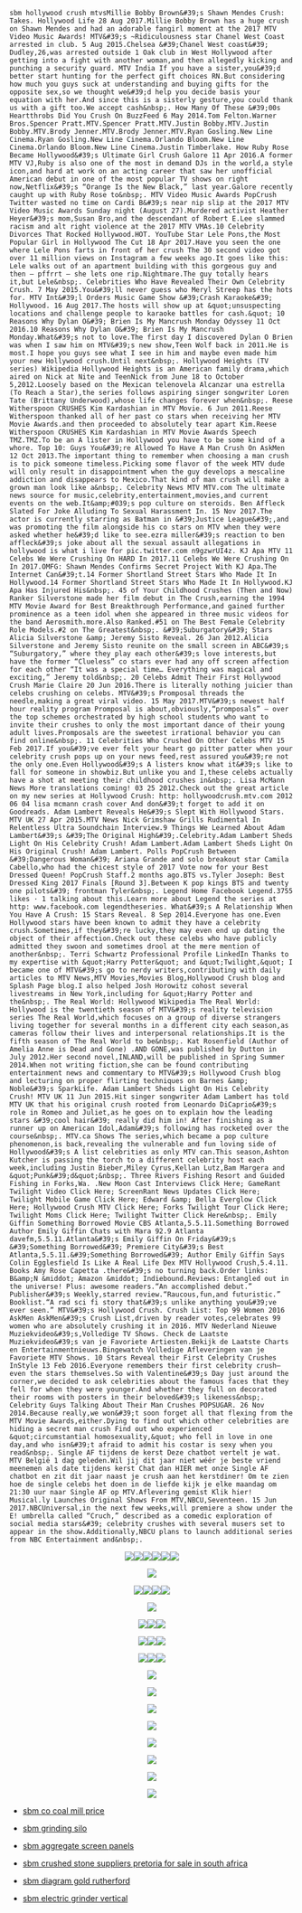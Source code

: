 
```
sbm hollywood crush mtvsMillie Bobby Brown&#39;s Shawn Mendes Crush: Takes. Hollywood Life 28 Aug 2017.Millie Bobby Brown has a huge crush on Shawn Mendes and had an adorable fangirl moment at the 2017 MTV Video Music Awards! MTV&#39;s ~Ridiculousness star Chanel West Coast arrested in club. 5 Aug 2015.Chelsea &#39;Chanel West coast&#39; Dudley,26,was arrested outside 1 Oak club in West Hollywood after getting into a fight with another woman,and then allegedly kicking and punching a security guard. MTV India If you have a sister,you&#39;d better start hunting for the perfect gift choices RN.But considering how much you guys suck at understanding and buying gifts for the opposite sex,so we thought we&#39;d help you decide basis your equation with her.And since this is a sisterly gesture,you could thank us with a gift too.We accept cash&nbsp;. How Many Of These &#39;00s Heartthrobs Did You Crush On BuzzFeed 6 May 2014.Tom Felton.Warner Bros.Spencer Pratt.MTV.Spencer Pratt.MTV.Justin Bobby.MTV.Justin Bobby.MTV.Brody Jenner.MTV.Brody Jenner.MTV.Ryan Gosling.New Line Cinema.Ryan Gosling.New Line Cinema.Orlando Bloom.New Line Cinema.Orlando Bloom.New Line Cinema.Justin Timberlake. How Ruby Rose Became Hollywood&#39;s Ultimate Girl Crush Galore 11 Apr 2016.A former MTV VJ,Ruby is also one of the most in demand DJs in the world,a style icon,and hard at work on an acting career that saw her unofficial American debut in one of the most popular TV shows on right now,Netflix&#39;s “Orange Is the New Black,” last year.Galore recently caught up with Ruby Rose to&nbsp;. MTV Video Music Awards PopCrush Twitter wasted no time on Cardi B&#39;s near nip slip at the 2017 MTV Video Music Awards Sunday night (August 27).Murdered activist Heather Heyer&#39;s mom,Susan Bro,and the descendant of Robert E.Lee slammed racism and alt right violence at the 2017 MTV VMAs.10 Celebrity Divorces That Rocked Hollywood.HOT. YouTube Star Lele Pons,the Most Popular Girl in Hollywood The Cut 18 Apr 2017.Have you seen the one where Lele Pons farts in front of her crush The 30 second video got over 11 million views on Instagram a few weeks ago.It goes like this: Lele walks out of an apartment building with this gorgeous guy and then — pffrrt — she lets one rip.Nightmare.The guy totally hears it,but Lele&nbsp;. Celebrities Who Have Revealed Their Own Celebrity Crush. 7 May 2015.You&#39;ll never guess who Meryl Streep has the hots for. MTV Int&#39;l Orders Music Game Show &#39;Crash Karaoke&#39; Hollywood. 16 Aug 2017.The hosts will show up at &quot;unsuspecting locations and challenge people to karaoke battles for cash.&quot; 10 Reasons Why Dylan O&#39; Brien Is My Mancrush Monday Odyssey 11 Oct 2016.10 Reasons Why Dylan O&#39; Brien Is My Mancrush Monday.What&#39;s not to love.The first day I discovered Dylan O Brien was when I saw him on MTV&#39;s new show,Teen Wolf back in 2011.He is most.I hope you guys see what I see in him and maybe even made him your new Hollywood crush.Until next&nbsp;. Hollywood Heights (TV series) Wikipedia Hollywood Heights is an American family drama,which aired on Nick at Nite and TeenNick from June 18 to October 5,2012.Loosely based on the Mexican telenovela Alcanzar una estrella (To Reach a Star),the series follows aspiring singer songwriter Loren Tate (Brittany Underwood),whose life changes forever when&nbsp;. Reese Witherspoon CRUSHES Kim Kardashian in MTV Movie. 6 Jun 2011.Reese Witherspoon thanked all of her past co stars when receiving her MTV Movie Awards.and then proceeded to absolutely tear apart Kim.Reese Witherspoon CRUSHES Kim Kardashian in MTV Movie Awards Speech TMZ.TMZ.To be an A lister in Hollywood you have to be some kind of a whore. Top 10: Guys You&#39;re Allowed To Have A Man Crush On AskMen 12 Oct 2013.The important thing to remember when choosing a man crush is to pick someone timeless.Picking some flavor of the week MTV dude will only result in disappointment when the guy develops a mescaline addiction and disappears to Mexico.That kind of man crush will make a grown man look like a&nbsp;. Celebrity News MTV MTV.com The ultimate news source for music,celebrity,entertainment,movies,and current events on the web.It&amp;#039;s pop culture on steroids. Ben Affleck Slated For Joke Alluding To Sexual Harassment In. 15 Nov 2017.The actor is currently starring as Batman in &#39;Justice League&#39;,and was promoting the film alongside his co stars on MTV when they were asked whether he&#39;d like to see.ezra miller&#39;s reaction to ben affleck&#39;s joke about all the sexual assault allegations in hollywood is what i live for pic.twitter.com n9gzwrUI4z. KJ Apa MTV 11 Celebs We Were Crushing On HARD In 2017.11 Celebs We Were Crushing On In 2017.OMFG: Shawn Mendes Confirms Secret Project With KJ Apa.The Internet Can&#39;t.14 Former Shortland Street Stars Who Made It In Hollywood.14 Former Shortland Street Stars Who Made It In Hollywood.KJ Apa Has Injured His&nbsp;. 45 of Your Childhood Crushes (Then and Now) Ranker Silverstone made her film debut in The Crush,earning the 1994 MTV Movie Award for Best Breakthrough Performance,and gained further prominence as a teen idol when she appeared in three music videos for the band Aerosmith.more.Also Ranked.#51 on The Best Female Celebrity Role Models.#2 on The Greatest&nbsp;. &#39;Suburgatory&#39; Stars Alicia Silverstone &amp; Jeremy Sisto Reveal. 26 Jan 2012.Alicia Silverstone and Jeremy Sisto reunite on the small screen in ABC&#39;s “Suburgatory,” where they play each other&#39;s love interests,but have the former “Clueless” co stars ever had any off screen affection for each other “It was a special time… Everything was magical and exciting,” Jeremy told&nbsp;. 20 Celebs Admit Their First Hollywood Crush Marie Claire 20 Jun 2016.There is literally nothing juicier than celebs crushing on celebs. MTV&#39;s Promposal threads the needle,making a great viral video. 15 May 2017.MTV&#39;s newest half hour reality program Promposal is about,obviously,“promposals” — over the top schemes orchestrated by high school students who want to invite their crushes to only the most important dance of their young adult lives.Promposals are the sweetest irrational behavior you can find online&nbsp;. 11 Celebrities Who Crushed On Other Celebs MTV 15 Feb 2017.If you&#39;ve ever felt your heart go pitter patter when your celebrity crush pops up on your news feed,rest assured you&#39;re not the only one.Even Hollywood&#39;s A listers know what it&#39;s like to fall for someone in showbiz.But unlike you and I,these celebs actually have a shot at meeting their childhood crushes in&nbsp;. Lisa McMann News More translations coming! 03 25 2012.Check out the great article on my new series at Hollywood Crush: http: hollywoodcrush.mtv.com 2012 06 04 lisa mcmann crash cover And don&#39;t forget to add it on Goodreads. Adam Lambert Reveals He&#39;s Slept With Hollywood Stars. MTV UK 27 Apr 2015.MTV News Nick Grimshaw Grills Rudimental In Relentless Ultra Soundchain Interview.9 Things We Learned About Adam Lambert&#39;s &#39;The Original High&#39;.Celebrity.Adam Lambert Sheds Light On His Celebrity Crush! Adam Lambert.Adam Lambert Sheds Light On His Original Crush! Adam Lambert. Polls PopCrush Between &#39;Dangerous Woman&#39; Ariana Grande and solo breakout star Camila Cabello,who had the chicest style of 2017 Vote now for your Best Dressed Queen! PopCrush Staff.2 months ago.BTS vs.Tyler Joseph: Best Dressed King 2017 Finals [Round 3].Between K pop kings BTS and twenty one pilots&#39; frontman Tyler&nbsp;. Legend Home Facebook Legend.3755 likes · 1 talking about this.Learn more about Legend the series at http: www.facebook.com legendtheseries. What&#39;s A Relationship When You Have A Crush: 15 Stars Reveal. 8 Sep 2014.Everyone has one.Even Hollywood stars have been known to admit they have a celebrity crush.Sometimes,if they&#39;re lucky,they may even end up dating the object of their affection.Check out these celebs who have publicly admitted they swoon and sometimes drool at the mere mention of another&nbsp;. Terri Schwartz Professional Profile LinkedIn Thanks to my expertise with &quot;Harry Potter&quot; and &quot;Twilight,&quot; I became one of MTV&#39;s go to nerdy writers,contributing with daily articles to MTV News,MTV Movies,Movies Blog,Hollywood Crush blog and Splash Page blog.I also helped Josh Horowitz cohost several livestreams in New York,including for &quot;Harry Potter and the&nbsp;. The Real World: Hollywood Wikipedia The Real World: Hollywood is the twentieth season of MTV&#39;s reality television series The Real World,which focuses on a group of diverse strangers living together for several months in a different city each season,as cameras follow their lives and interpersonal relationships.It is the fifth season of The Real World to be&nbsp;. Kat Rosenfield (Author of Amelia Anne is Dead and Gone) .AND GONE,was published by Dutton in July 2012.Her second novel,INLAND,will be published in Spring Summer 2014.When not writing fiction,she can be found contributing entertainment news and commentary to MTV&#39;s Hollywood Crush blog and lecturing on proper flirting techniques on Barnes &amp; Noble&#39;s SparkLife. Adam Lambert Sheds Light On His Celebrity Crush! MTV UK 11 Jun 2015.Hit singer songwriter Adam Lambert has told MTV UK that his original crush rooted from Leonardo DiCaprio&#39;s role in Romeo and Juliet,as he goes on to explain how the leading stars &#39;cool hair&#39; really did him in! After finishing as a runner up on American Idol,Adam&#39;s following has rocketed over the course&nbsp;. MTV.ca Shows The series,which became a pop culture phenomenon,is back,revealing the vulnerable and fun loving side of Hollywood&#39;s A list celebrities as only MTV can.This season,Ashton Kutcher is passing the torch to a different celebrity host each week,including Justin Bieber,Miley Cyrus,Kellan Lutz,Bam Margera and &quot;Punk&#39;d&quot;&nbsp;. Three Rivers Fishing Resort and Guided Fishing in Forks,Wa. .New Moon Cast Interviews Click Here; GameRant Twilight Video Click Here; ScreenRant News Updates Click Here; Twilight Mobile Game Click Here; Edward &amp; Bella Everglow Click Here; Hollywood Crush MTV Click Here; Forks Twilight Tour Click Here; Twilight Moms Click Here; Twilight Twitter Click Here&nbsp;. Emily Giffin Something Borrowed Movie CBS Atlanta,5.5.11.Something Borrowed Author Emily Giffin Chats with Mara 92.9 Atlanta davefm,5.5.11.Atlanta&#39;s Emily Giffin On Friday&#39;s &#39;Something Borrowed&#39; Premiere City&#39;s Best Atlanta,5.5.11.&#39;Something Borrowed&#39; Author Emily Giffin Says Colin Egglesfield Is Like A Real Life Dex MTV Hollywood Crush,5.4.11. Books Amy Rose Capetta .there&#39;s no turning back.Order links: B&amp;N &middot; Amazon &middot; Indiebound.Reviews: Entangled out in the universe! Plus: awesome readers.“An accomplished debut.” Publisher&#39;s Weekly,starred review.“Raucous,fun,and futuristic.” Booklist.“A rad sci fi story that&#39;s unlike anything you&#39;ve ever seen.” MTV&#39;s Hollywood Crush. Crush List: Top 99 Women 2016 AskMen AskMen&#39;s Crush List,driven by reader votes,celebrates 99 women who are absolutely crushing it in 2016. MTV Nederland Nieuwe Muziekvideo&#39;s,Volledige TV Shows. Check de Laatste Muziekvideo&#39;s van je Favoriete Artiesten.Bekijk de Laatste Charts en Entertainmentnieuws.Bingewatch Volledige Afleveringen van je Favoriete MTV Shows. 10 Stars Reveal their First Celebrity Crushes InStyle 13 Feb 2016.Everyone remembers their first celebrity crush—even the stars themselves.So with Valentine&#39;s Day just around the corner,we decided to ask celebrities about the famous faces that they fell for when they were younger.And whether they full on decorated their rooms with posters in their beloved&#39;s likeness&nbsp;. Celebrity Guys Talking About Their Man Crushes POPSUGAR. 26 Nov 2014.Because really,we won&#39;t soon forget all that flexing from the MTV Movie Awards,either.Dying to find out which other celebrities are hiding a secret man crush Find out who experienced &quot;circumstantial homosexuality,&quot; who fell in love in one day,and who isn&#39;t afraid to admit his costar is sexy when you read&nbsp;. Single AF tijdens de kerst Deze chatbot vertelt je wat. MTV België 1 dag geleden.Wil jij dit jaar niet wéér je beste vriend meenemen als date tijdens kerst Chat dan HIER met onze Single AF chatbot en zit dit jaar naast je crush aan het kerstdiner! Om te zien hoe de single celebs het doen in de liefde kijk je elke maandag om 21:30 uur naar Single AF op MTV.Aflevering gemist Klik hier! Musical.ly Launches Original Shows From MTV,NBCU,Seventeen. 15 Jun 2017.NBCUniversal,in the next few weeks,will premiere a show under the E! umbrella called “Cruch,” described as a comedic exploration of social media stars&#39; celebrity crushes with several musers set to appear in the show.Additionally,NBCU plans to launch additional series from NBC Entertainment and&nbsp;. 
```

<div align="center">
  
<a rel="nofollow" href="https://m.shibang-china.com?f=github&k=sbm+hollywood+crush+mtvs"><img src="https://static.shibang-china.com/en/l.png"></a><img src="https://static.shibang-china.com/en/hw.png"><a rel="nofollow" href="https://m.shibang-china.com/product/?f=github&k=sbm+hollywood+crush+mtvs"><img src="https://static.shibang-china.com/en/p.png"></a><a rel="nofollow" href="https://m.shibang-china.com/cases/?f=github&k=sbm+hollywood+crush+mtvs"><img src="https://static.shibang-china.com/en/c.png"></a><a rel="nofollow" href="https://m.shibang-china.com/news/?f=github&k=sbm+hollywood+crush+mtvs"><img src="https://static.shibang-china.com/en/n.png"></a><a rel="nofollow" href="https://m.shibang-china.com?f=github&k=sbm+hollywood+crush+mtvs"><img src="https://static.shibang-china.com/en/m.png"></a>

<a rel="nofollow" href="https://m.shibang-china.com/product/?f=github&k=sbm+hollywood+crush+mtvs"><img src="https://static.shibang-china.com/en/b.jpg"></a>
  
<a rel="nofollow" href="https://m.shibang-china.com/solution-aggregate.html?f=github&k=sbm+hollywood+crush+mtvs"><img src="https://static.shibang-china.com/en/a.jpg"></a><a rel="nofollow" href="https://m.shibang-china.com/solution-mine.html?f=github&k=sbm+hollywood+crush+mtvs"><img src="https://static.shibang-china.com/en/m.jpg"></a><a rel="nofollow" href="https://m.shibang-china.com/solution-mill.html?f=github&k=sbm+hollywood+crush+mtvs"><img src="https://static.shibang-china.com/en/g.jpg"></a><a rel="nofollow" href="https://m.shibang-china.com/solution-epc.html?f=github&k=sbm+hollywood+crush+mtvs"><img src="https://static.shibang-china.com/en/e.jpg"></a>

<a rel="nofollow" href="https://m.shibang-china.com/product/?f=github&k=sbm+hollywood+crush+mtvs"><img src="https://static.shibang-china.com/en/a-p.png"></a>

<a rel="nofollow" href="https://m.shibang-china.com/product/crusher/c6x.html?f=github&k=sbm+hollywood+crush+mtvs"><img src="https://static.shibang-china.com/en/j.jpg"></a><a rel="nofollow" href="https://m.shibang-china.com/product/crusher/ci5x.html?f=github&k=sbm+hollywood+crush+mtvs"><img src="https://static.shibang-china.com/en/i.jpg"></a><a rel="nofollow" href="https://m.shibang-china.com/product/crusher/hst.html?f=github&k=sbm+hollywood+crush+mtvs"><img src="https://static.shibang-china.com/en/c.jpg"></a>

<a rel="nofollow" href="https://m.shibang-china.com/product/mill/mtw.html?f=github&k=sbm+hollywood+crush+mtvs"><img src="https://static.shibang-china.com/en/mtw.jpg"></a><a rel="nofollow" href="https://m.shibang-china.com/product/mill/scm.html?f=github&k=sbm+hollywood+crush+mtvs"><img src="https://static.shibang-china.com/en/scm.jpg"></a><a rel="nofollow" href="https://m.shibang-china.com/product/mill/lm.html?f=github&k=sbm+hollywood+crush+mtvs"><img src="https://static.shibang-china.com/en/lm.jpg"></a>

<a rel="nofollow" href="https://m.shibang-china.com/product/sand/vsi6x.html?f=github&k=sbm+hollywood+crush+mtvs"><img src="https://static.shibang-china.com/en/6x.jpg"></a><a rel="nofollow" href="https://m.shibang-china.com/product/sand/vu.html?f=github&k=sbm+hollywood+crush+mtvs"><img src="https://static.shibang-china.com/en/vu.jpg"></a><a rel="nofollow" href="https://m.shibang-china.com/product/mobile/klun.html?f=github&k=sbm+hollywood+crush+mtvs"><img src="https://static.shibang-china.com/en/k.jpg"></a>

<a rel="nofollow" href="https://m.shibang-china.com/cases/?f=github&k=sbm+hollywood+crush+mtvs"><img src="https://static.shibang-china.com/en/case.png"></a>

<a rel="nofollow" href="https://m.shibang-china.com/cases/aggregate/202.html?f=github&k=sbm+hollywood+crush+mtvs"><img src="https://static.shibang-china.com/en/c-1.jpg"></a>

<a rel="nofollow" href="https://m.shibang-china.com/cases/aggregate/203.html?f=github&k=sbm+hollywood+crush+mtvs"><img src="https://static.shibang-china.com/en/c-2.jpg"></a>

<a rel="nofollow" href="https://m.shibang-china.com/cases/mill/123.html?f=github&k=sbm+hollywood+crush+mtvs"><img src="https://static.shibang-china.com/en/c-3.jpg"></a>

<a rel="nofollow" href="https://m.shibang-china.com/contact_us.html?f=github&k=sbm+hollywood+crush+mtvs"><img src="https://static.shibang-china.com/en/contact.png"></a>

<a rel="nofollow" href="https://swt.shibang-china.com/?f=github&k=sbm+hollywood+crush+mtvs"><img src="https://static.shibang-china.com/en/chat.png"></a>

<a rel="nofollow" href="https://whatsapp.shibangsoft.com/WhatsApp.php?f=github&k=sbm+hollywood+crush+mtvs"><img src="https://static.shibang-china.com/en/whatsapp.png"></a>

<a rel="nofollow" href="https://m.shibang-china.com/?f=github&k=sbm+hollywood+crush+mtvs"><img src="https://static.shibang-china.com/en/website.png"></a>

</div>


* [sbm co coal mill price](sbm%20co%20coal%20mill%20price.md)

* [sbm grinding silo](sbm%20grinding%20silo.md)

* [sbm aggregate screen panels](sbm%20aggregate%20screen%20panels.md)

* [sbm crushed stone suppliers pretoria for sale in south africa](sbm%20crushed%20stone%20suppliers%20pretoria%20for%20sale%20in%20south%20africa.md)

* [sbm diagram gold rutherford](sbm%20diagram%20gold%20rutherford.md)

* [sbm electric grinder vertical](sbm%20electric%20grinder%20vertical.md)
